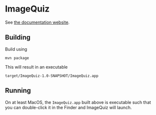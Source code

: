 # ImageQuiz

See [the documentation website](http://jasig.github.io/ImageQuiz).

## Building

Build using 

```shell_session
mvn package
```

This will result in an executable

`target/ImageQuiz-1.0-SNAPSHOT/ImageQuiz.app`

## Running

On at least MacOS, the `ImageQuiz.app` built above is executable such that you can double-click it in the Finder and ImageQuiz will launch.
